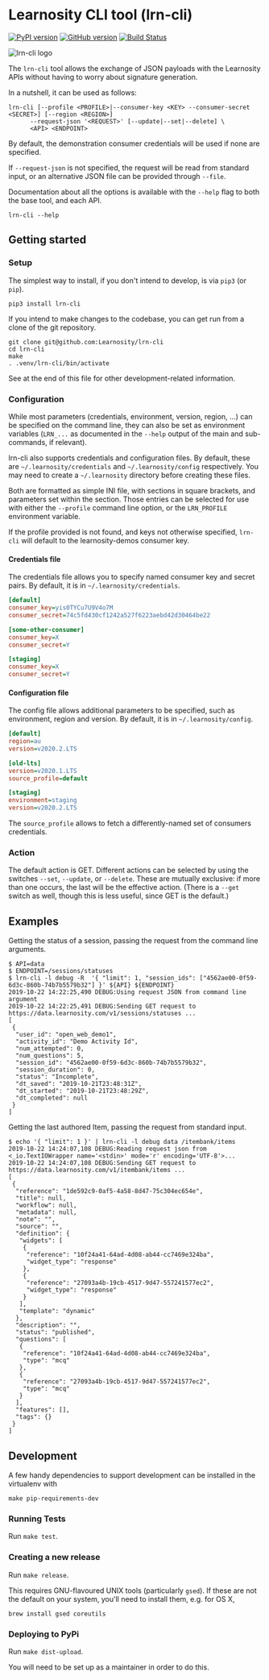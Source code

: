 # Learnosity CLI tool (lrn-cli)

[![PyPI version](https://badge.fury.io/py/lrn-cli.svg)](https://pypi.org/project/lrn-cli/)
[![GitHub version](https://badge.fury.io/gh/Learnosity%2Flrn-cli.svg)](https://github.com/Learnosity/lrn-cli)
[![Build Status](https://app.travis-ci.com/Learnosity/lrn-cli.svg?token=X6WFERVVgV314gxFDopk&branch=main)](https://app.travis-ci.com/Learnosity/lrn-cli)

![lrn-cli logo](lrn-cli.png)

The `lrn-cli` tool allows the exchange of JSON payloads with the Learnosity APIs
without having to worry about signature generation.

In a nutshell, it can be used as follows:

    lrn-cli [--profile <PROFILE>|--consumer-key <KEY> --consumer-secret <SECRET>] [--region <REGION>]
		  --request-json '<REQUEST>' [--update|--set|--delete] \
		  <API> <ENDPOINT>

By default, the demonstration consumer credentials will be used if none are
specified.

If `--request-json` is not specified, the request will be read from
standard input, or an alternative JSON file can be provided through `--file`.

Documentation about all the options is available with the `--help` flag to both
the base tool, and each API.

    lrn-cli --help

## Getting started

### Setup

The simplest way to install, if you don't intend to develop, is via `pip3` (or
`pip`).

    pip3 install lrn-cli

If you intend to make changes to the codebase, you can get run from a clone of
the git repository.

    git clone git@github.com:Learnosity/lrn-cli
    cd lrn-cli
    make
    . .venv/lrn-cli/bin/activate

See at the end of this file for other development-related information.

### Configuration

While most parameters (credentials, environment, version, region, ...) can be specified on
the command line, they can also be set as environment variables (`LRN_...` as
documented in the `--help` output of the main and sub-commands, if relevant).

lrn-cli also supports credentials and configuration files. By default, these are
`~/.learnosity/credentials` and `~/.learnosity/config` respectively. You may need to
create a `~/.learnosity` directory before creating these files.

Both are formatted as simple INI file, with sections in square brackets, and parameters
set within the section.  Those entries can be selected for use with either the
`--profile` command line option, or the `LRN_PROFILE` environment variable.

If the profile provided is not found, and keys not otherwise specified, `lrn-cli` will
default to the learnosity-demos consumer key.

#### Credentials file

The credentials file allows you to specify named consumer key and secret pairs.
By default, it is in `~/.learnosity/credentials`.

```ini
[default]
consumer_key=yis0TYCu7U9V4o7M
consumer_secret=74c5fd430cf1242a527f6223aebd42d30464be22

[some-other-consumer]
consumer_key=X
consumer_secret=Y

[staging]
consumer_key=X
consumer_secret=Y
```

#### Configuration file

The config file allows additional parameters to be specified, such as environment, region and
version. By default, it is in `~/.learnosity/config`.

```ini
[default]
region=au
version=v2020.2.LTS

[old-lts]
version=v2020.1.LTS
source_profile=default

[staging]
environment=staging
version=v2020.2.LTS

```

The `source_profile` allows to fetch a differently-named set of consumers
credentials.

### Action

The default action is GET. Different actions can be selected by using the
switches `--set`, `--update`, or `--delete`. These are mutually exclusive:
if more than one occurs, the last will be the effective action. (There is
a `--get` switch as well, though this is less useful, since GET is the default.)

## Examples

Getting the status of a session, passing the request from the command line arguments.

	$ API=data
	$ ENDPOINT=/sessions/statuses
	$ lrn-cli -l debug -R  '{ "limit": 1, "session_ids": ["4562ae00-0f59-6d3c-860b-74b7b5579b32"] }' ${API} ${ENDPOINT}
	2019-10-22 14:22:25,490 DEBUG:Using request JSON from command line argument
	2019-10-22 14:22:25,491 DEBUG:Sending GET request to https://data.learnosity.com/v1/sessions/statuses ...
	[
	 {
	  "user_id": "open_web_demo1",
	  "activity_id": "Demo Activity Id",
	  "num_attempted": 0,
	  "num_questions": 5,
	  "session_id": "4562ae00-0f59-6d3c-860b-74b7b5579b32",
	  "session_duration": 0,
	  "status": "Incomplete",
	  "dt_saved": "2019-10-21T23:48:31Z",
	  "dt_started": "2019-10-21T23:48:29Z",
	  "dt_completed": null
	 }
	]

Getting the last authored Item, passing the request from standard input.

	$ echo '{ "limit": 1 }' | lrn-cli -l debug data /itembank/items
	2019-10-22 14:24:07,108 DEBUG:Reading request json from <_io.TextIOWrapper name='<stdin>' mode='r' encoding='UTF-8'>...
	2019-10-22 14:24:07,108 DEBUG:Sending GET request to https://data.learnosity.com/v1/itembank/items ...
	[
	 {
	  "reference": "1de592c9-0af5-4a58-8d47-75c304ec654e",
	  "title": null,
	  "workflow": null,
	  "metadata": null,
	  "note": "",
	  "source": "",
	  "definition": {
	   "widgets": [
	    {
	     "reference": "10f24a41-64ad-4d08-ab44-cc7469e324ba",
	     "widget_type": "response"
	    },
	    {
	     "reference": "27093a4b-19cb-4517-9d47-557241577ec2",
	     "widget_type": "response"
	    }
	   ],
	   "template": "dynamic"
	  },
	  "description": "",
	  "status": "published",
	  "questions": [
	   {
	    "reference": "10f24a41-64ad-4d08-ab44-cc7469e324ba",
	    "type": "mcq"
	   },
	   {
	    "reference": "27093a4b-19cb-4517-9d47-557241577ec2",
	    "type": "mcq"
	   }
	  ],
	  "features": [],
	  "tags": {}
	 }
	]


## Development

A few handy dependencies to support development can be installed in the
virtualenv with

    make pip-requirements-dev

### Running Tests

Run `make test`.

### Creating a new release

Run `make release`.

This requires GNU-flavoured UNIX tools (particularly `gsed`). If these are not
the default on your system, you'll need to install them, e.g. for OS X,

    brew install gsed coreutils

### Deploying to PyPi

Run `make dist-upload`.

You will need to be set up as a maintainer in order to do this.
